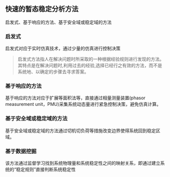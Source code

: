 ## 快速的暂态稳定分析方法

启发式、基于响应的方法、基于安全域或稳定域的方法

### 启发式

启发式对应于实时仿真技术，通过少量的仿真进行控制决策

> 启发式方法指人在解决问题时所采取的一种根据经验规则进行发现的方法。其特点是在解决问题时,利用过去的经验,选择已经行之有效的方法，而不是系统地、以确定的步骤去寻求答案。

### 基于响应的方法

基于响应的方法对应于扩展等面积法等，直接通过相量测量装置(phasor measurement unit，PMU)采集系统动态量进行紧急控制决策，避免仿真计算。

### 基于安全域或稳定域的方法

基于安全域或稳定域的方法通过切机切负荷等措施改变边界使得系统回到稳定区域。

### 基于数据挖掘

该方法通过监督学习找到系统物理量和系统稳定性之间的映射关系，即通过建立系统的“稳定规则”直接判断系统稳定性

